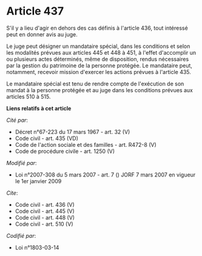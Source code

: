 # Article 437

S'il y a lieu d'agir en dehors des cas définis à l'article 436, tout intéressé peut en donner avis au juge. 

Le juge peut désigner un mandataire spécial, dans les conditions et selon les modalités prévues aux articles 445 et 448 à
451, à l'effet d'accomplir un ou plusieurs actes déterminés, même de disposition, rendus nécessaires par la gestion du
patrimoine de la personne protégée. Le mandataire peut, notamment, recevoir mission d'exercer les actions prévues à l'article
435. 

Le mandataire spécial est tenu de rendre compte de l'exécution de son mandat à la personne protégée et au juge dans les
conditions prévues aux articles 510 à 515.

**Liens relatifs à cet article**

_Cité par_:

  - Décret n°67-223 du 17 mars 1967 - art. 32 (V)
  - Code civil - art. 435 (VD)
  - Code de l'action sociale et des familles - art. R472-8 (V)
  - Code de procédure civile - art. 1250 (V)

_Modifié par_:

  - Loi n°2007-308 du 5 mars 2007 - art. 7 () JORF 7 mars 2007 en vigueur le 1er janvier 2009

_Cite_:

  - Code civil - art. 436 (V)
  - Code civil - art. 445 (V)
  - Code civil - art. 448 (V)
  - Code civil - art. 510 (V)

_Codifié par_:

  - Loi n°1803-03-14
